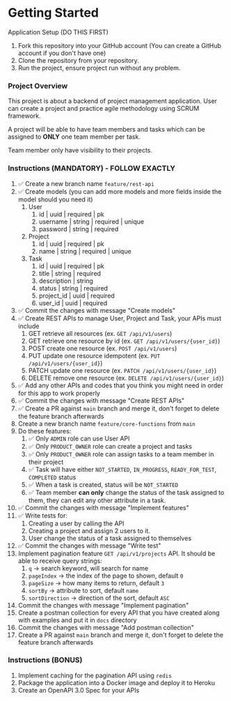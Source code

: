 # Getting Started

Application Setup (DO THIS FIRST)

1. Fork this repository into your GitHub account (You can create a GitHub account if you don't have one)
2. Clone the repository from your repository.
3. Run the project, ensure project run without any problem.

### Project Overview
This project is about a backend of project management application. User can create a project and practice agile methodology using SCRUM framework.

A project will be able to have team members and tasks which can be assigned to **ONLY** one team member per task.

Team member only have visibility to their projects.

### Instructions (MANDATORY) - FOLLOW EXACTLY
1. ✅ Create a new branch name `feature/rest-api`
2. ✅ Create models (you can add more models and more fields inside the model should you need it)
   1. User
      1. id | uuid | required | pk
      2. username | string | required | unique
      3. password | string | required 
   2. Project
      1. id | uuid | required | pk
      2. name | string | required | unique
   3. Task
      1. id | uuid | required | pk
      2. title | string | required
      3. description | string
      4. status | string | required
      5. project_id | uuid | required
      6. user_id | uuid | required
3. ✅ Commit the changes with message "Create models"
4. ✅ Create REST APIs to manage User, Project and Task, your APIs must include
   1. GET retrieve all resources (ex. `GET /api/v1/users`)
   2. GET retrieve one resource by id (ex. `GET /api/v1/users/{user_id}`)
   3. POST create one resource (ex. `POST /api/v1/users`)
   4. PUT update one resource idempotent (ex. `PUT /api/v1/users/{user_id}`)
   5. PATCH update one resource (ex. `PATCH /api/v1/users/{user_id}`)
   6. DELETE remove one resource (ex. `DELETE /api/v1/users/{user_id}`)
5. ✅ Add any other APIs and codes that you think you might need in order for this app to work properly
6. ✅ Commit the changes with message "Create REST APIs"
7. ✅ Create a PR against `main` branch and merge it, don't forget to delete the feature branch afterwards
8. Create a new branch name `feature/core-functions` from `main`
9. Do these features:
   1. ✅ Only `ADMIN` role can use User API
   2. ✅ Only `PRODUCT_OWNER` role can create a project and tasks
   3. ✅ Only `PRODUCT_OWNER` role can assign tasks to a team member in their project
   4. ✅ Task will have either `NOT_STARTED`, `IN_PROGRESS`, `READY_FOR_TEST`, `COMPLETED` status
   5. ✅ When a task is created, status will be `NOT_STARTED`
   6. ✅ Team member **can only** change the status of the task assigned to them, they can edit any other attribute in a task.
10. ✅ Commit the changes with message "Implement features"
11. ✅ Write tests for:
    1. Creating a user by calling the API
    2. Creating a project and assign 2 users to it.
    3. User change the status of a task assigned to themselves
12. ✅ Commit the changes with message "Write test"
13. Implement pagination feature `GET /api/v1/projects` API. It should be able to receive query strings:
    1. `q` -> search keyword, will search for name
    2. `pageIndex` -> the index of the page to shown, default `0`
    3. `pageSize` -> how many items to return, default `3`
    4. `sortBy` -> attribute to sort, default `name`
    5. `sortDirection` -> direction of the sort, default `ASC`
14. Commit the changes with message "Implement pagination"
15. Create a postman collection for every API that you have created along with examples and put it in `docs` directory
16. Commit the changes with message "Add postman collection"
17. Create a PR against `main` branch and merge it, don't forget to delete the feature branch afterwards

### Instructions (BONUS)
1. Implement caching for the pagination API using `redis`
2. Package the application into a Docker image and deploy it to Heroku
3. Create an OpenAPI 3.0 Spec for your APIs
